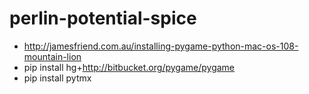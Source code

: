 perlin-potential-spice
======================

* http://jamesfriend.com.au/installing-pygame-python-mac-os-108-mountain-lion
* pip install hg+http://bitbucket.org/pygame/pygame
* pip install pytmx

